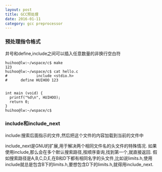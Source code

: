 ```yaml
---
layout: post
title: GCC预处理
date: 2016-01-11
category: gcc preprocessor
---
```


### 预处理指令格式
井号和define,include之间可以插入任意数量的非换行空白符

~~~
huihoo@lw:~/wspace/c$ make
123
huihoo@lw:~/wspace/c$ cat hello.c 
#             include <stdio.h>
#      define HUIHOO 123


int main (void) { 
  printf("%d\n", HUIHOO);
  return 0;
} 
huihoo@lw:~/wspace/c$
~~~

### include和include_next
include:搜索后面指示的文件,然后把这个文件的内容加载到当前的文件中

include_next是GNU的扩展,用于解决两个相同文件名的头文件的特殊情况.
如果使用include,那么会在多个默认搜索路径,按顺序查询,找到第一个,就直接返回.
假如搜索路径是A,B,C,D,E,在B和D下都有相同名字的头文件,比如说limits.h,使用
include就总是包含B下的limits.h,要想包含D下的limits.h,就得用include_next.

